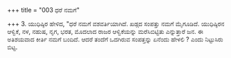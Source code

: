+++
title = "003 ಧರೆ ನಮಗೆ"

+++
3. ಯುಧಿಷ್ಠಿರ ಹೇಳಿದ, "ಧರೆ ನಮಗೆ ವಶವರ್ತಿಯಾಗಿದೆ. ಖಡ್ಗದ ಸಂಪತ್ತು ನಮಗೆ ಮೈಗೂಡಿದೆ. ಯುಧಿಷ್ಠಿರನ ಆಳ್ವಿಕೆ, ನಳ, ನಹುಷ, ನೃಗ, ಭರತ, ಮೊದಲಾದ ರಾಜರ ಆಳ್ವಿಕೆಯನ್ನು ಮರೆಸಿಬಿಟ್ಟಿತು ಎನ್ನುತ್ತಾರೆ ಜನ. ಈ ಅತಿಶಯವಾದ ಕೀರ್ತಿ ನಮಗೆ ಬಂದಿದೆ. ಆದರೆ ತಂದೆಗೆ ಒದಗಿರುವ ಸಂಪತ್ತನ್ನು ಏನೆಂದು ಹೇಳಲಿ ? ಎಂದು ನಿಟ್ಟುಸಿರು ಬಿಟ್ಟ.